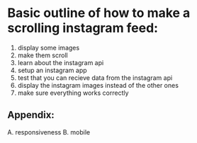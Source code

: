 Basic outline of how to make a scrolling instagram feed:
=====

1. display some images
2. make them scroll
3. learn about the instagram api
4. setup an instagram app
5. test that you can recieve data from the instagram api
6. display the instagram images instead of the other ones
7. make sure everything works correctly

Appendix:
-----

A. responsiveness
B. mobile